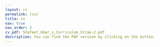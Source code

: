 ```yaml
---
layout: cv
permalink: /cv/
title: cv
nav: true
nav_order: 3
cv_pdf: Shafeef_Omar_s_Curriculum_Vitae-2.pdf
description: You can find the PDF version by clicking on the button.
---
```

